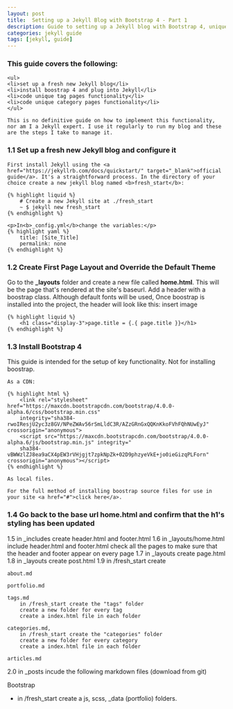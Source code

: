 ```yaml
---
layout: post
title:  Setting up a Jekyll Blog with Bootstrap 4 - Part 1
description: Guide to setting up a Jekyll blog with Bootstrap 4, unique tag and category pages, among other key blog functionality.
categories: jekyll guide 
tags: [jekyll, guide]
---
```

<!-- Table of Contents -->
<section>
	<h3>This guide covers the following:</h3>

	<ul>
	<li>set up a fresh new Jekyll blog</li>
	<li>install boostrap 4 and plug into Jekyll</li>
	<li>code unique tag pages functionality</li>
	<li>code unique category pages functionality</li>
	</ul>

	This is no definitive guide on how to implement this functionality, nor am I a Jekyll expert. I use it regularly to run my blog and these are the steps I take to manage it.
</section>

<!-- Part 1 - Set up Blog and Configure -->
<section>
	<h3>1.1 Set up a fresh new Jekyll blog and configure it</h3>
	
	First install Jekyll using the <a href="https://jekyllrb.com/docs/quickstart/" target="_blank">official guide</a>. It's a straightforward process. In the directory of your choice create a new jekyll blog named <b>fresh_start</b>:

	{% highlight liquid %}
		# Create a new Jekyll site at ./fresh_start
		~ $ jekyll new fresh_start
	{% endhighlight %}

	<p>In<b>_config.yml</b>change the variables:</p>
	{% highlight yaml %}
		title: [Site_Title]
		permalink: none
	{% endhighlight %}
</section>



<!-- Part 2 - Setup the first page layout and add bootstrap class -->
<section>
	<h3>1.2 Create First Page Layout and Override the Default Theme</h3>
	<p>
	Go to the <b>_layouts</b> folder and create a new file called <b>home.html</b>. This will be the page that's rendered at the site's baseurl. Add a header with a boostrap class. Although default fonts will be used, Once boostrap is installed into the project, the header will look like this: insert image
	</p>

	{% highlight liquid %}
		<h1 class="display-3">page.title = {.{ page.title }}</h1>
	{% endhighlight %}
</section>

<!-- Install Boostrap 3 as a CDN and Local -->
<section>
	<h3>1.3 Install Bootstrap 4</h3>
	This guide is intended for the setup of key functionality. Not for installing boostrap.

	As a CDN: 

	{% highlight html %}
		<link rel="stylesheet" href="https://maxcdn.bootstrapcdn.com/bootstrap/4.0.0-alpha.6/css/bootstrap.min.css" 
		integrity="sha384-rwoIResjU2yc3z8GV/NPeZWAv56rSmLldC3R/AZzGRnGxQQKnKkoFVhFQhNUwEyJ" crossorigin="anonymous">
		<script src="https://maxcdn.bootstrapcdn.com/bootstrap/4.0.0-alpha.6/js/bootstrap.min.js" integrity="
		sha384-vBWWzlZJ8ea9aCX4pEW3rVHjgjt7zpkNpZk+02D9phzyeVkE+jo0ieGizqPLForn" crossorigin="anonymous"></script>
	{% endhighlight %}

	As local files.

	For the full method of installing boostrap source files for use in your site <a href="#">click here</a>.

</section>


<section>
<h3>1.4 Go back to the base url home.html and confirm that the h1's styling has been updated</h3>
</section>


1.5 in _includes create header.html and footer.html
1.6 in _layouts/home.html include header.html and footer.html
check all the pages to make sure that the header and footer appear on every page
1.7 in _layouts create page.html
1.8 in _layouts create post.html
1.9 in /fresh_start create 

	about.md

	portfolio.md

	tags.md
		in /fresh_start create the "tags" folder
		create a new folder for every tag
		create a index.html file in each folder

	categories.md, 
		in /fresh_start create the "categories" folder
		create a new folder for every category
		create a index.html file in each folder

	articles.md

2.0 in _posts incude the following markdown files (download from git)


Bootstrap
- in /fresh_start create a js, scss, _data (portfolio) folders.













































